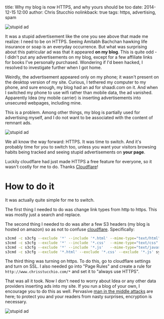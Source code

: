 title: Why my blog is now HTTPS, and why yours should be too
date: 2014-12-15 12:00
author: Chris Stucchio
nolinkback: true
tags: https, advertising, spam

![stupid ad](|filename|blog_media/2014/why_https/AB-binani.jpeg)

It was a stupid advertisement like the one you see above that made me realize: I need to be on HTTPS. Seeing Amitabh Bachchan hawking life insurance or soap is an everyday occurrence. But what was surprising about this patricular ad was that it appeared **on my blog**. This is quite odd - I didn't put any advertisements on my blog, except for a few affiliate links for books I've personally purchased. Wondering if I'd been hacked, I resolved to investigate further when I got home.

Weirdly, the advertisement appeared only on my phone; it wasn't present on the desktop version of my site. Curious, I tethered my computer to my phone, and sure enough, my blog had an ad for shaadi.com on it. And when I switched my phone to use wifi rather than mobile data, the ad vanished. Apparently Idea (my mobile carrier) is inserting advertisements into unsecured webpages, including mine.

This is a problem. Among other things, my blog is partially used for advertising myself, and I do not want to be associated with the content of remnant ads.

![stupid ad](/blog_media/2014/why_https/stupid_wtf.jpg)

We all know the way forward: HTTPS. It was time to switch. And it's probably time for you to switch too, unless you want your visitors browsing habits being tracked and seeing stupid advertisements on **your page**.

Luckily cloudflare had just made HTTPS a free feature for everyone, so it wasn't costly for me to do. Thanks [Cloudflare](https://cloudflare.com)!

# How to do it

It was actually quite simple for me to switch.

The first thing I needed to do was change link types from http to https. This was mostly just a search and replace.

The second thing I needed to do was alter a few S3 headers (my blog is hosted on amazon) so as not to confuse [cloudflare](https://cloudflare.com). Specifically:

```bash
s3cmd -c s3cfg --exclude '*' --include '*.html' --mime-type="text/html"  --add-header='Content-Encoding: gzip' --add-header='Cache-Control: max-age=259200' sync output/* s3://www.chrisstucchio.com/
s3cmd -c s3cfg --exclude '*' --include '*.css'  --mime-type="text/css" --add-header='Content-Encoding: gzip' --add-header='Cache-Control: max-age=259200'  sync output/* s3://www.chrisstucchio.com/
s3cmd -c s3cfg --exclude '*' --include '*.js'   --mime-type="text/javascript" --add-header='Content-Encoding: gzip' --add-header='Cache-Control: max-age=259200' sync output/* s3://www.chrisstucchio.com/
s3cmd -c s3cfg --exclude '*.html' --exclude '*.css' --exclude '*.js' sync output/ s3://www.chrisstucchio.com/
```
The third thing was turning on https. To do this, go to cloudflare settings and turn on SSL. I also needed go into "Page Rules" and create a rule for `http://www.chrisstucchio.com/*` and set it to "always use HTTPS".

That was all it took. Now I don't need to worry about Idea or any other data providers inserting ads into my site. If you run a blog of your own, I encourage you to do this as well. Pervasive [man in the middle attacks](https://en.wikipedia.org/wiki/Man-in-the-middle_attack) are here; to protect you and your readers from nasty surprises, encryption is necessary.

![stupid ad](/blog_media/2014/why_https/stupid_ad3.jpg)

